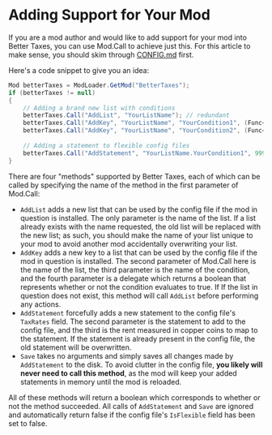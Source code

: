 ﻿# Adding Support for Your Mod
If you are a mod author and would like to add support for your mod into Better Taxes, you can use Mod.Call to achieve just this. For this article to make sense, you should skim through [CONFIG.md](CONFIG.md) first.

Here's a code snippet to give you an idea:

```cs
Mod betterTaxes = ModLoader.GetMod("BetterTaxes");
if (betterTaxes != null)
{
    // Adding a brand new list with conditions
    betterTaxes.Call("AddList", "YourListName"); // redundant
    betterTaxes.Call("AddKey", "YourListName", "YourCondition1", (Func<bool>)delegate(){return YourModWorld.downedYourBoss1;});
    betterTaxes.Call("AddKey", "YourListName", "YourCondition2", (Func<bool>)delegate(){return YourModWorld.downedYourBoss2;});
    
    // Adding a statement to flexible config files
    betterTaxes.Call("AddStatement", "YourListName.YourCondition1", 9999);
}
```

There are four "methods" supported by Better Taxes, each of which can be called by specifying the name of the method in the first parameter of Mod.Call:
- `AddList` adds a new list that can be used by the config file if the mod in question is installed. The only parameter is the name of the list. If a list already exists with the name requested, the old list will be replaced with the new list; as such, you should make the name of your list unique to your mod to avoid another mod accidentally overwriting your list.
- `AddKey` adds a new key to a list that can be used by the config file if the mod in question is installed. The second parameter of Mod.Call here is the name of the list, the third parameter is the name of the condition, and the fourth parameter is a delegate which returns a boolean that represents whether or not the condition evaluates to true. If If the list in question does not exist, this method will call `AddList` before performing any actions.
- `AddStatement` forcefully adds a new statement to the config file's `TaxRates` field. The second parameter is the statement to add to the config file, and the third is the rent measured in copper coins to map to the statement. If the statement is already present in the config file, the old statement will be overwritten.
- `Save` takes no arguments and simply saves all changes made by `AddStatement` to the disk. To avoid clutter in the config file, **you likely will never need to call this method**, as the mod will keep your added statements in memory until the mod is reloaded.

All of these methods will return a boolean which corresponds to whether or not the method succeeded. All calls of `AddStatement` and `Save` are ignored and automatically return false if the config file's `IsFlexible` field has been set to false.